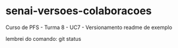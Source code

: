 # senai-versoes-colaboracoes
Curso de PFS - Turma 8 - UC7 - Versionamento 
readme de exemplo

lembrei do comando: git status